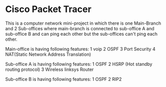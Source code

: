 # Cisco Packet Tracer
This is a computer network mini-project in which there is one Main-Branch and 2 Sub-offices where main-branch is connected to sub-office A and sub-office B and can ping each other but the sub-offices can't ping each other.

Main-office is having following features:
1  voip
2  OSPF
3  Port Security
4  NAT(Static Network Address Translation)

Sub-office A is having following features:
1  OSPF 
2  HSRP (Hot standby routing protocol)
3  Wireless linksys Router

Sub-office B is having following features:
1 OSPF
2 RIP2 
